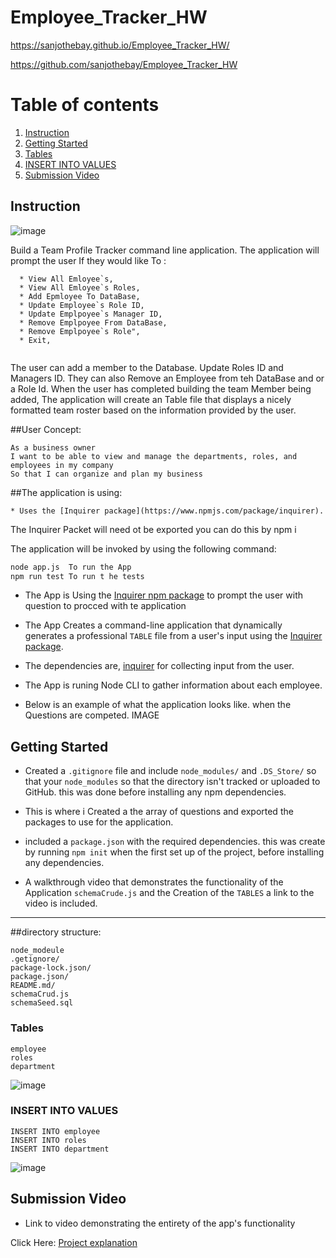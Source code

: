 # Employee_Tracker_HW

https://sanjothebay.github.io/Employee_Tracker_HW/

https://github.com/sanjothebay/Employee_Tracker_HW


# Table of contents

1. [Instruction](#Instruction)
2. [Getting Started](#Getting_Started)
3. [Tables](#Tables)
4. [INSERT INTO VALUES](#INSERT_INTO_VALUES)
5. [Submission Video](#Submission_Video)



## Instruction <a name="Instruction"></a>

![image](https://user-images.githubusercontent.com/67298961/103254681-e8150a80-494b-11eb-9f0a-e9c68ef25874.png)

Build a Team Profile Tracker command line application. The application will prompt the user If they would like To :
```
  * View All Emloyee`s,
  * View All Emloyee`s Roles,
  * Add Epmloyee To DataBase,
  * Update Employee`s Role ID,
  * Update Emplpoyee`s Manager ID,
  * Remove Emplpoyee From DataBase,
  * Remove Emplpoyee`s Role",
  * Exit,
  
```
The user can add a member to the Database. Update Roles ID and Managers ID.
They can also Remove an Employee from teh DataBase and or a Role Id.
When the user has completed building the team Member being added, 
The application will create an Table file that displays a nicely formatted team roster based on the information provided by the user. 


##User Concept:

```
As a business owner
I want to be able to view and manage the departments, roles, and employees in my company
So that I can organize and plan my business
```

##The application is using:

	* Uses the [Inquirer package](https://www.npmjs.com/package/inquirer).
The Inquirer Packet will need ot be exported you can do this by npm i 

The application will be invoked by using the following command:

```bash
node app.js  To run the App
npm run test To run t he tests 
```
* The App is Using the [Inquirer npm package](https://github.com/SBoudrias/Inquirer.js/) to prompt the user with question to procced with te application 

* The App Creates a command-line application that dynamically generates a professional `TABLE` file from a user's input using the 
[Inquirer package](https://www.npmjs.com/package/inquirer).

* The dependencies are, [inquirer](https://www.npmjs.com/package/inquirer) for collecting input from the user.

* The App is runing Node CLI to gather information about each employee.

* Below is an example of what the application looks like. when the Questions are competed.
IMAGE 


## Getting Started <a name="Getting_Started"></a>

* Created a `.gitignore` file and include `node_modules/` and `.DS_Store/` so that your `node_modules` so that the directory isn't tracked or uploaded to GitHub. 
this was done before installing any npm dependencies.

* This is where i Created a the array of questions and exported the packages to use for the application.

* included a `package.json` with the required dependencies. this was create by running `npm init` when the first set up of the project, before installing any 
dependencies.

* A walkthrough video that demonstrates the functionality of the Application `schemaCrude.js` and the Creation of the `TABLES` a link to the video is included.

 ---

##directory structure:

```
node_modeule 
.getignore/
package-lock.json/
package.json/
README.md/
schemaCrud.js
schemaSeed.sql
```

### Tables <a name="Tables"></a>
```
employee
roles
department
```

![image](https://user-images.githubusercontent.com/67298961/103255596-7a6add80-494f-11eb-8413-f7a50ae21f83.png)


### INSERT INTO VALUES <a name="INSERT_INTO_VALUES"></a>
```
INSERT INTO employee
INSERT INTO roles
INSERT INTO department
```
![image](https://user-images.githubusercontent.com/67298961/103255699-ed745400-494f-11eb-8303-32b83eef25b4.png)



## Submission Video <a name="Submission_Video"></a>

* Link to video demonstrating the entirety of the app's functionality 

Click Here:
[Project explanation]()



